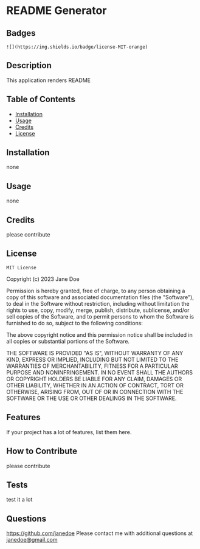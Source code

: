 # README Generator  
 ## Badges
    ![](https://img.shields.io/badge/license-MIT-orange)
## Description
This application renders README 

## Table of Contents 

- [Installation](##installation)
- [Usage](#usage)
- [Credits](#credits)
- [License](#license)

## Installation
none 

## Usage
none 


## Credits
please contribute 

## License 
    MIT License
Copyright (c) 2023 Jane Doe

Permission is hereby granted, free of charge, to any person obtaining a copy
of this software and associated documentation files (the "Software"), to deal
in the Software without restriction, including without limitation the rights
to use, copy, modify, merge, publish, distribute, sublicense, and/or sell
copies of the Software, and to permit persons to whom the Software is
furnished to do so, subject to the following conditions:

The above copyright notice and this permission notice shall be included in all
copies or substantial portions of the Software.

THE SOFTWARE IS PROVIDED "AS IS", WITHOUT WARRANTY OF ANY KIND, EXPRESS OR
IMPLIED, INCLUDING BUT NOT LIMITED TO THE WARRANTIES OF MERCHANTABILITY,
FITNESS FOR A PARTICULAR PURPOSE AND NONINFRINGEMENT. IN NO EVENT SHALL THE
AUTHORS OR COPYRIGHT HOLDERS BE LIABLE FOR ANY CLAIM, DAMAGES OR OTHER
LIABILITY, WHETHER IN AN ACTION OF CONTRACT, TORT OR OTHERWISE, ARISING FROM,
OUT OF OR IN CONNECTION WITH THE SOFTWARE OR THE USE OR OTHER DEALINGS IN THE
SOFTWARE.

## Features

If your project has a lot of features, list them here.

## How to Contribute
please contribute

## Tests
test it a lot

## Questions
<https://github.com/janedoe>
Please contact me with additional questions at janedoe@gmail.com
